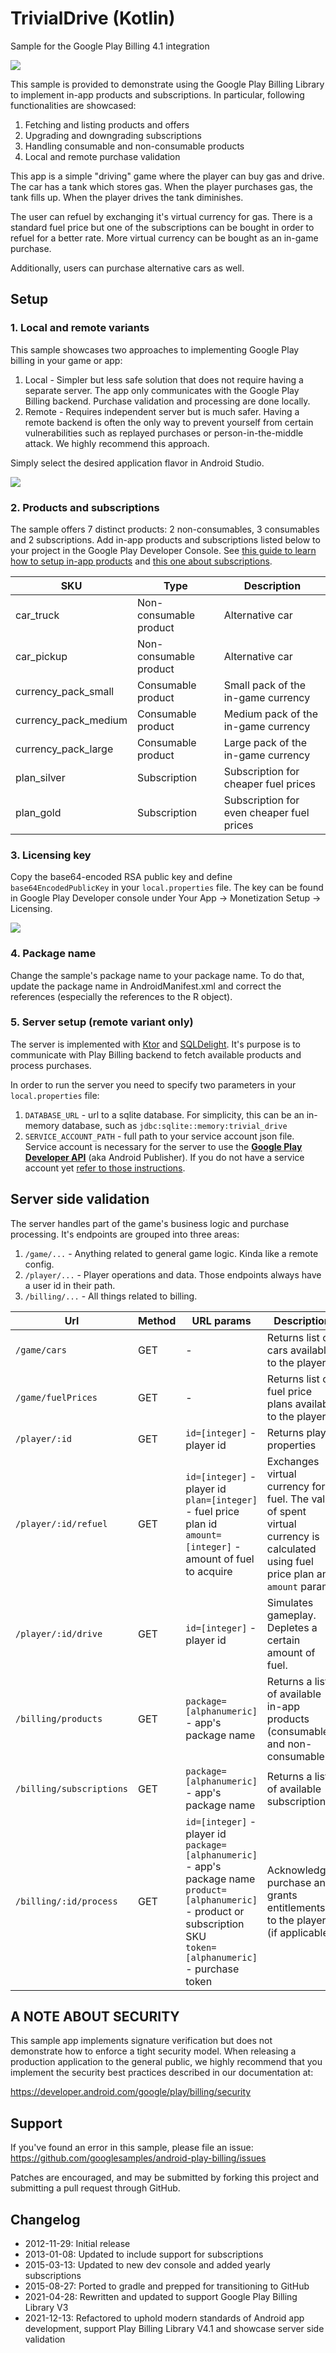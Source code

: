 # TrivialDrive (Kotlin)

Sample for the Google Play Billing 4.1 integration

![](img/screenshot.png)

This sample is provided to demonstrate using the Google Play Billing Library to
implement in-app products and subscriptions. In particular, following
functionalities are showcased:

1. Fetching and listing products and offers
1. Upgrading and downgrading subscriptions
1. Handling consumable and non-consumable products
1. Local and remote purchase validation

This app is a simple "driving" game where the player can buy gas and drive. The
car has a tank which stores gas. When the player purchases gas, the tank fills
up. When the player drives the tank diminishes.

The user can refuel by exchanging it's virtual currency for gas. There is a
standard fuel price but one of the subscriptions can be bought in order to
refuel for a better rate. More virtual currency can be bought as an in-game
purchase.

Additionally, users can purchase alternative cars as well.

## Setup

### 1. Local and remote variants
This sample showcases two approaches to implementing Google Play billing in your
game or app:

1. Local - Simpler but less safe solution that does not require having a
   separate server. The app only communicates with the Google Play Billing
   backend. Purchase validation and processing are done locally.
2. Remote - Requires independent server but is much safer. Having a remote
   backend is often the only way to prevent yourself from certain
   vulnerabilities such as replayed purchases or person-in-the-middle attack.
   We highly recommend this approach.

Simply select the desired application flavor in Android Studio.

![](img/variant.png)

### 2. Products and subscriptions
The sample offers 7 distinct products: 2 non-consumables, 3 consumables and 2
subscriptions. Add in-app products and subscriptions listed below to your
project in the Google Play Developer Console. See
[this guide to learn how to setup in-app products](https://support.google.com/googleplay/android-developer/answer/1153481?hl=en)
and
[this one about subscriptions](https://support.google.com/googleplay/android-developer/answer/140504?hl=en&ref_topic=3452890).

|SKU|Type|Description|
|-|-|-|
|car_truck|Non-consumable product|Alternative car|
|car_pickup|Non-consumable product|Alternative car|
|currency_pack_small|Consumable product|Small pack of the in-game currency|
|currency_pack_medium|Consumable product|Medium pack of the in-game currency|
|currency_pack_large|Consumable product|Large pack of the in-game currency|
|plan_silver|Subscription|Subscription for cheaper fuel prices|
|plan_gold|Subscription|Subscription for even cheaper fuel prices|

### 3. Licensing key
Copy the base64-encoded RSA public key and define `base64EncodedPublicKey` in
your `local.properties` file. The key can be found in Google Play Developer
console under Your App -> Monetization Setup -> Licensing.

![](img/licensing.png)

### 4. Package name
Change the sample's package name to your package name. To do that, update the
package name in AndroidManifest.xml and correct the references (especially the
references to the R object).

### 5. Server setup (remote variant only)

The server is implemented with [Ktor](https://ktor.io/) and
[SQLDelight](https://github.com/cashapp/sqldelight). It's purpose is to
communicate with Play Billing backend to fetch available products and process
purchases.

In order to run the server you need to specify two parameters in your
`local.properties` file:
1. `DATABASE_URL` - url to a sqlite database. For simplicity, this can be an
   in-memory database, such as `jdbc:sqlite::memory:trivial_drive`
1. `SERVICE_ACCOUNT_PATH` - full path to your service account json file.
   Service account is necessary for the server to use the
   [**Google Play Developer API**](https://developers.google.com/android-publisher)
   (aka Android Publisher). If you do not have a service account yet
   [refer to those instructions](https://developers.google.com/android-publisher/getting_started).

## Server side validation

The server handles part of the game's business logic and purchase processing.
It's endpoints are grouped into three areas:
1. `/game/...` - Anything related to general game logic. Kinda like a remote
   config.
1. `/player/...` - Player operations and data. Those endpoints always have a
   user id in their path.
1. `/billing/...` - All things related to billing.

|Url|Method|URL params|Description|
|-|-|-|-|
|`/game/cars`|GET|-|Returns list of cars available to the player|
|`/game/fuelPrices`|GET|-|Returns list of fuel price plans available to the player|
|`/player/:id`|GET|`id=[integer]` - player id|Returns player properties|
|`/player/:id/refuel`|GET|`id=[integer]` - player id<br>`plan=[integer]` - fuel price plan id<br>`amount=[integer]` - amount of fuel to acquire|Exchanges virtual currency for fuel. The value of spent virtual currency is calculated using fuel price plan and `amount` param|
|`/player/:id/drive`|GET|`id=[integer]` - player id|Simulates gameplay. Depletes a certain amount of fuel.|
|`/billing/products`|GET|`package=[alphanumeric]` - app's package name|Returns a list of available in-app products (consumable and non-consumable)|
|`/billing/subscriptions`|GET|`package=[alphanumeric]` - app's package name|Returns a list of available subscriptions|
|`/billing/:id/process`|GET|`id=[integer]` - player id<br>`package=[alphanumeric]` - app's package name<br>`product=[alphanumeric]` - product or subscription SKU<br>`token=[alphanumeric]` - purchase token|Acknowledges purchase and grants entitlements to the player (if applicable)|

## A NOTE ABOUT SECURITY
This sample app implements signature verification but does not demonstrate how
to enforce a tight security model. When releasing a production application to
the general public, we highly recommend that you implement the security best
practices described in our documentation at:

https://developer.android.com/google/play/billing/security

## Support
If you've found an error in this sample, please file an issue:
https://github.com/googlesamples/android-play-billing/issues

Patches are encouraged, and may be submitted by forking this project and
submitting a pull request through GitHub.

## Changelog

* 2012-11-29: Initial release 
* 2013-01-08: Updated to include support for subscriptions 
* 2015-03-13: Updated to new dev console and added yearly subscriptions
* 2015-08-27: Ported to gradle and prepped for transitioning to GitHub 
* 2021-04-28: Rewritten and updated to support Google Play Billing Library V3
* 2021-12-13: Refactored to uphold modern standards of Android app development,
  support Play Billing Library V4.1 and showcase server side validation
